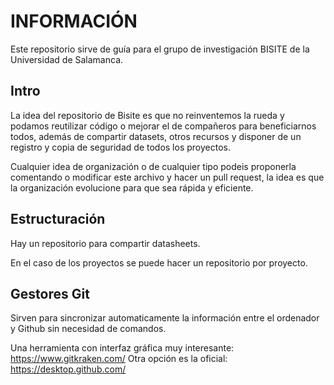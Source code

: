 # INFORMACIÓN

Este repositorio sirve de guía para el grupo de investigación BISITE de la Universidad de Salamanca.

## Intro

La idea del repositorio de Bisite es que no reinventemos la rueda y podamos reutilizar código o mejorar el de compañeros para beneficiarnos todos, además de compartir datasets, otros recursos y disponer de un registro y copia de seguridad de todos los proyectos.

Cualquier idea de organización o de cualquier tipo podeis proponerla comentando o modificar este archivo y hacer un pull request, la idea es que la organización evolucione para que sea rápida y eficiente.

## Estructuración

Hay un repositorio para compartir datasheets.

En el caso de los proyectos se puede hacer un repositorio por proyecto.


## Gestores Git

Sirven para sincronizar automaticamente la información entre el ordenador y Github sin necesidad de comandos.

Una herramienta con interfaz gráfica muy interesante: https://www.gitkraken.com/
Otra opción es la oficial: https://desktop.github.com/

